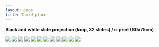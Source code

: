 ```yaml
---
layout: page
title: Third place
---
```


**Black and white slide projection (loop, 32 slides) / c-print (60x75cm)**

<img src="/public/01casco_submarino+fumo_focado.jpg">

<img src="/public/02arvore sombra Kopie.jpg">

<img src="/public/03hinterhof.jpg">

<img src="/public/07ceu buraco Kopie.jpg">

<img src="/public/08 paisagemUSA+feixe luz Kopie.jpg">

<img src="/public/14 afeganistao 2+ 3Hs-final Kopie.jpg">

<img src="/public/16 monte roxoBNe Kopie.jpg">

<img src="/public/18transportamontes3.jpg">

<img src="/public/03hinterhof.jpg">

<img src="/public/03hinterhof.jpg">

<img src="/public/35arvore voa cor.jpg">

<img src="/public/04sugadorgases-2.jpg">
